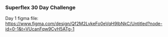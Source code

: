 ### Superflex 30 Day Challenge

Day 1 figma file: https://www.figma.com/design/Qf2M2LvkeFo0eVqH9lbNkC/Untitled?node-id=0-1&t=VUcanFqw9CyH5ATg-1
